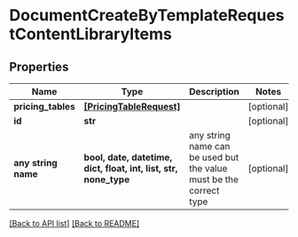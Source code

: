 # DocumentCreateByTemplateRequestContentLibraryItems


## Properties
Name | Type | Description | Notes
------------ | ------------- | ------------- | -------------
**pricing_tables** | [**[PricingTableRequest]**](PricingTableRequest.md) |  | [optional] 
**id** | **str** |  | [optional] 
**any string name** | **bool, date, datetime, dict, float, int, list, str, none_type** | any string name can be used but the value must be the correct type | [optional]

[[Back to API list]](../README.md#documentation-for-api-endpoints) [[Back to README]](../README.md)


